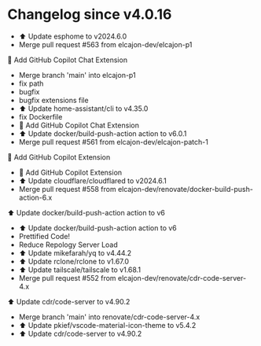 # Changelog since v4.0.16
- ⬆️ Update esphome to v2024.6.0 
- Merge pull request #563 from elcajon-dev/elcajon-p1

🤖 Add GitHub Copilot Chat Extension 
- Merge branch 'main' into elcajon-p1 
- fix path 
- bugfix 
- bugfix extensions file 
- ⬆️ Update home-assistant/cli to v4.35.0 
- fix Dockerfile 
- 🤖 Add GitHub Copilot Chat Extension 
- ⬆️ Update docker/build-push-action action to v6.0.1 
- Merge pull request #561 from elcajon-dev/elcajon-patch-1

🤖 Add GitHub Copilot Extension 
- 🤖 Add GitHub Copilot Extension 
- ⬆️ Update cloudflare/cloudflared to v2024.6.1 
- Merge pull request #558 from elcajon-dev/renovate/docker-build-push-action-6.x

⬆️ Update docker/build-push-action action to v6 
- ⬆️ Update docker/build-push-action action to v6 
- Prettified Code! 
- Reduce Repology Server Load 
- ⬆️ Update mikefarah/yq to v4.44.2 
- ⬆️ Update rclone/rclone to v1.67.0 
- ⬆️ Update tailscale/tailscale to v1.68.1 
- Merge pull request #552 from elcajon-dev/renovate/cdr-code-server-4.x

⬆️ Update cdr/code-server to v4.90.2 
- Merge branch 'main' into renovate/cdr-code-server-4.x 
- ⬆️ Update pkief/vscode-material-icon-theme to v5.4.2 
- ⬆️ Update cdr/code-server to v4.90.2 
